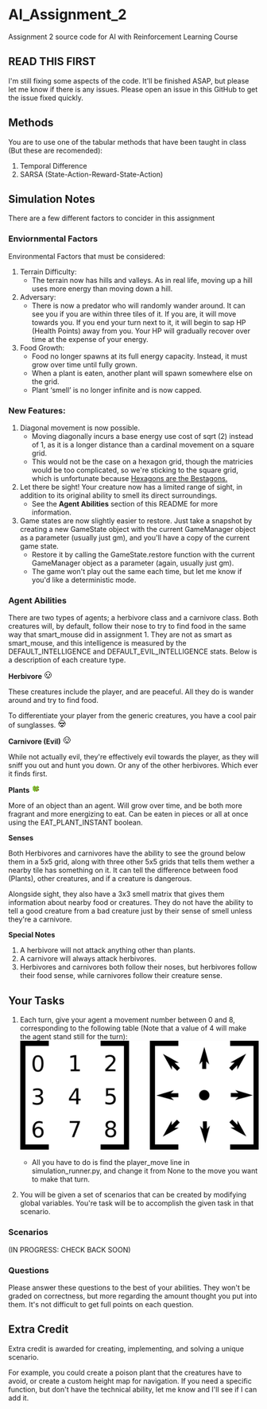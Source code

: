 # AI_Assignment_2
Assignment 2 source code for AI with Reinforcement Learning Course


## READ THIS FIRST
I'm still fixing some aspects of the code. It'll be finished ASAP, but please let me know if there is any issues. Please open an issue in this GitHub to get the issue fixed quickly. 

## Methods
You are to use one of the tabular methods that have been taught in class (But these are recomended):
1.	Temporal Difference
2.	SARSA (State-Action-Reward-State-Action)

## Simulation Notes
There are a few different factors to concider in this assignment

### Enviornmental Factors
Environmental Factors that must be considered:
1. Terrain Difficulty:
   * The terrain now has hills and valleys. As in real life, moving up a hill uses more energy than moving down a hill.  
2. Adversary:
    * There is now a predator who will randomly wander around. It can see you if you are within three tiles of it. If you are, it will move towards you. If you end your turn next to it, it will begin to sap HP (Health Points) away from you. Your HP will gradually recover over time at the expense of your energy.
3. Food Growth:
   * Food no longer spawns at its full energy capacity. Instead, it must grow over time until fully grown.
   * When a plant is eaten, another plant will spawn somewhere else on the grid.
   * Plant ‘smell’ is no longer infinite and is now capped. 

### New Features:
1. Diagonal movement is now possible. 
   * Moving diagonally incurs a base energy use cost of sqrt (2) instead of 1, as it is a longer distance than a cardinal movement on a square grid. 
   * This would not be the case on a hexagon grid, though the matricies would be too complicated, so we're sticking to the square grid, which is unfortunate because [Hexagons are the Bestagons.](https://www.youtube.com/watch?v=thOifuHs6eY)
2. Let there be sight! Your creature now has a limited range of sight, in addition to its original ability to smell its direct surroundings.
   * See the **Agent Abilities** section of this README for more information.
4. Game states are now slightly easier to restore. Just take a snapshot by creating a new GameState object with the current GameManager object as a parameter (usually just gm), and you'll have a copy of the current game state. 
   * Restore it by calling the GameState.restore function with the current GameManager object as a parameter (again, usually just gm). 
   * The game won't play out the same each time, but let me know if you'd like a deterministic mode.
     
### Agent Abilities
There are two types of agents; a herbivore class and a carnivore class. Both creatures will, by default, follow their nose to try to find food in the same way that smart_mouse did in assignment 1. They are not as smart as smart_mouse, and this intelligence is measured by the DEFAULT_INTELLIGENCE and DEFAULT_EVIL_INTELLIGENCE stats. Below is a description of each creature type.

**Herbivore** ![Herbivore](src/art_assets/agent_faces/agent_faces_neutral.png)

These creatures include the player, and are peaceful. All they do is wander around and try to find food.

To differentiate your player from the generic creatures, you have a cool pair of sunglasses.
![Sunglasses](src/art_assets/agent_faces/agent_faces_main.png)

**Carnivore (Evil)** ![Carnivore](src/art_assets/agent_faces/agent_faces_evil.png)

While not actually evil, they're effectively evil towards the player, as they will sniff you out and hunt you down. Or any of the other herbivores. Which ever it finds first.

**Plants** ![Plant](src/art_assets/plant_growth/plant5.png)

More of an object than an agent. Will grow over time, and be both more fragrant and more energizing to eat. Can be eaten in pieces or all at once using the EAT_PLANT_INSTANT boolean.

**Senses**

Both Herbivores and carnivores have the ability to see the ground below them in a 5x5 grid, along with three other 5x5 grids that tells them wether a nearby tile has something on it. It can tell the difference between food (Plants), other creatures, and if a creature is dangerous.

Alongside sight, they also have a 3x3 smell matrix that gives them information about nearby food or creatures. They do not have the ability to tell a good creature from a bad creature just by their sense of smell unless they're a carnivore.

**Special Notes**

1. A herbivore will not attack anything other than plants.
2. A carnivore will always attack herbivores.
3. Herbivores and carnivores both follow their noses, but herbivores follow their food sense, while carnivores follow their creature sense.

## Your Tasks
1)	Each turn, give your agent a movement number between 0 and 8, corresponding to the following table (Note that a value of 4 will make the agent stand still for the turn):
![Directions](readme_imgs/directions.png)

    * All you have to do is find the player_move line in simulation_runner.py, and change it from None to the move you want to make that turn.

 2) You will be given a set of scenarios that can be created by modifying global variables. You're task will be to accomplish the given task in that scenario.

### Scenarios
 
 (IN PROGRESS: CHECK BACK SOON)
 
### Questions
Please answer these questions to the best of your abilities. They won't be graded on correctness, but more regarding the amount thought you put into them. It's not difficult to get full points on each question.

## Extra Credit

Extra credit is awarded for creating, implementing, and solving a unique scenario. 

For example, you could create a poison plant that the creatures have to avoid, or create a custom height map for navigation. If you need a specific function, but don't have the technical ability, let me know and I'll see if I can add it.
